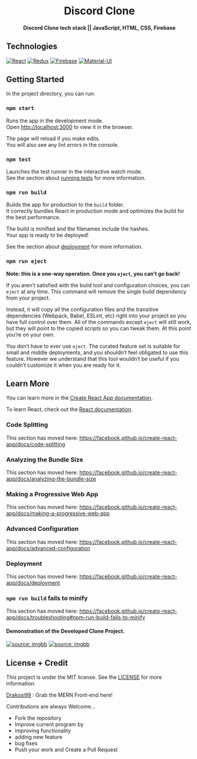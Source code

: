 <h1 align="center">
    Discord Clone
</h1>

<h4 align="center">
  Discord Clone tech stack || JavaScript, HTML, CSS, Firebase
</h4>

<h2 align="left">
  Technologies
</h2>

[![React](https://img.shields.io/badge/React-20232A?style=flat&logo=react&logoColor=61DAFB&link=https://github.com/hr21don)](https://github.com/hr21don) 
[![Redux](https://img.shields.io/badge/Redux-593D88?style=flat&logo=redux&logoColor=white&link=https://github.com/hr21don)](https://github.com/hr21don)
[![Firebase](https://img.shields.io/badge/firebase-ffca28?style=flat&logo=firebase&logoColor=white&link=https://github.com/hr21don)](https://github.com/hr21don)
[![Material-UI](https://img.shields.io/badge/Material--UI-0081CB?style=flat&logo=material-ui&logoColor=white&link=https://github.com/hr21don)](https://github.com/hr21don) 



<h2 align="left">
  Getting Started
</h2>

In the project directory, you can run:

### `npm start`

Runs the app in the development mode.<br />
Open [http://localhost:3000](http://localhost:3000) to view it in the browser.

The page will reload if you make edits.<br />
You will also see any lint errors in the console.

### `npm test`

Launches the test runner in the interactive watch mode.<br />
See the section about [running tests](https://facebook.github.io/create-react-app/docs/running-tests) for more information.

### `npm run build`

Builds the app for production to the `build` folder.<br />
It correctly bundles React in production mode and optimizes the build for the best performance.

The build is minified and the filenames include the hashes.<br />
Your app is ready to be deployed!

See the section about [deployment](https://facebook.github.io/create-react-app/docs/deployment) for more information.

### `npm run eject`

**Note: this is a one-way operation. Once you `eject`, you can’t go back!**

If you aren’t satisfied with the build tool and configuration choices, you can `eject` at any time. This command will remove the single build dependency from your project.

Instead, it will copy all the configuration files and the transitive dependencies (Webpack, Babel, ESLint, etc) right into your project so you have full control over them. All of the commands except `eject` will still work, but they will point to the copied scripts so you can tweak them. At this point you’re on your own.

You don’t have to ever use `eject`. The curated feature set is suitable for small and middle deployments, and you shouldn’t feel obligated to use this feature. However we understand that this tool wouldn’t be useful if you couldn’t customize it when you are ready for it.

## Learn More

You can learn more in the [Create React App documentation](https://facebook.github.io/create-react-app/docs/getting-started).

To learn React, check out the [React documentation](https://reactjs.org/).

### Code Splitting

This section has moved here: https://facebook.github.io/create-react-app/docs/code-splitting

### Analyzing the Bundle Size

This section has moved here: https://facebook.github.io/create-react-app/docs/analyzing-the-bundle-size

### Making a Progressive Web App

This section has moved here: https://facebook.github.io/create-react-app/docs/making-a-progressive-web-app

### Advanced Configuration

This section has moved here: https://facebook.github.io/create-react-app/docs/advanced-configuration

### Deployment

This section has moved here: https://facebook.github.io/create-react-app/docs/deployment

### `npm run build` fails to minify

This section has moved here: https://facebook.github.io/create-react-app/docs/troubleshooting#npm-run-build-fails-to-minify

<h4 align="left">
  Demonstration of the Developed Clone Project.
</h4>

<a href="https://i.ibb.co/G39tcZb/redux.png"><img src="https://i.ibb.co/G39tcZb/redux.png" title="source: imgbb" /></a>
<a href="https://i.ibb.co/f9SBFyB/lobby.jpg"><img src="https://i.ibb.co/f9SBFyB/lobby.jpg" title="source: imgbb" /></a>


<h2 align="left">
  License + Credit
</h2>

This project is under the MIT license. See the [LICENSE](https://blissful-tereshkova-989460.netlify.app/) for more information.

[Drakosi99](https://github.com/drakosi99/discord-mern-starter) : Grab the MERN Front-end here!

Contributions are always Welcome...

- Fork the repository
- Improve current program by
- improving functionality
- adding new feature
- bug fixes
- Push your work and Create a Pull Request
